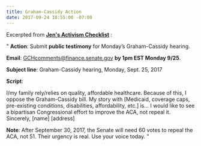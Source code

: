 ```yaml
---
title: Graham-Cassidy Action
date: 2017-09-24 18:55:00 -07:00
---
```


Excerpted from [**Jen's Activism Checklist**](https://jenniferhofmann.com/) :

"   **Action**: Submit **public testimony** for Monday’s Graham-Cassidy hearing.

**Email**: GCHcomments@finance.senate.gov 
**by 1pm EST Monday 9/25**.

**Subject line**: Graham-Cassidy hearing, Monday, Sept. 25, 2017

**Script**: 

I/my family rely/relies on quality, affordable healthcare. Because of this, I oppose the Graham-Cassidy bill. My story with [Medicaid, coverage caps, pre-existing conditions, disabilities, affordability, etc.] is… I would like to see a bipartisan Congressional effort to improve the ACA, not repeal it.
Sincerely, [name]
[address]

**Note**: After September 30, 2017, the Senate will need 60 votes to repeal the ACA, not 51. Their urgency is real. Use your voice today.   "

